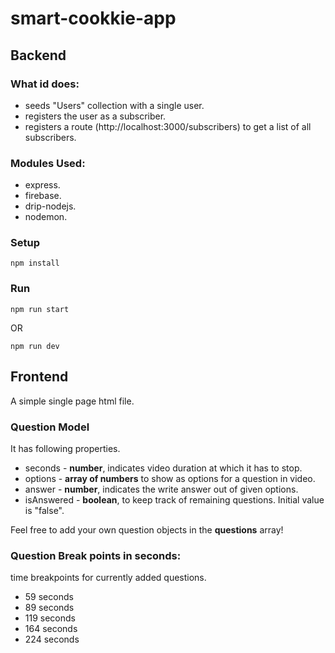 
# smart-cookkie-app

## Backend

 ### What id does:
 - seeds "Users" collection with a single user.
 - registers the user as a subscriber.
 - registers a route (http://localhost:3000/subscribers) to get a list of all subscribers. 

 ### Modules Used:
 - express.
 - firebase.
 - drip-nodejs.
 - nodemon.

 ### Setup 
    npm install
 ### Run
    npm run start

OR
    
    npm run dev

## Frontend 
 A simple single page html file.

 ### Question Model 
  It has following properties.
  - seconds - **number**, indicates video duration at which it has to stop.
  - options - **array of numbers** to show as options for a question in video.
  - answer - **number**, indicates the write answer out of given options.
  - isAnswered - **boolean**, to keep track of remaining questions. Initial value is "false".

 Feel free to add your own question objects in the **questions** array!
 ### Question Break points in seconds:
  time breakpoints for currently added questions.
  - 59 seconds
  - 89 seconds
  - 119 seconds
  - 164 seconds
  - 224 seconds


